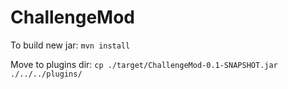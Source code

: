 ChallengeMod
======================


To build new jar:
`mvn install`

Move to plugins dir:
`cp ./target/ChallengeMod-0.1-SNAPSHOT.jar ./../../plugins/`
